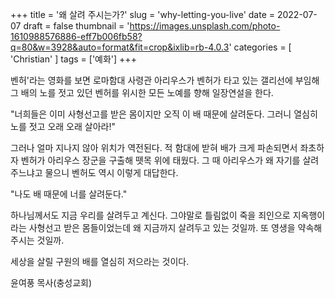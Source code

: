 +++
title = '왜 살려 주시는가?'
slug = 'why-letting-you-live'
date = 2022-07-07
draft = false
thumbnail = 'https://images.unsplash.com/photo-1610988576886-eff7b006fb58?q=80&w=3928&auto=format&fit=crop&ixlib=rb-4.0.3'
categories = [ 'Christian' ]
tags = ['예화']
+++

벤허'라는 영화를 보면 로마함대 사령관 아리우스가 벤허가 타고 있는 갤리선에 부임해 그 배의 노를 젓고 있던 벤허를 위시한 모든 노예를 향해 일장연설을 한다. 

"너희들은 이미 사형선고를 받은 몸이지만 오직 이 배 때문에 살려둔다. 그러니 열심히 노를 젓고 오래 오래 살아라!" 

그러나 얼마 지나지 않아 위치가 역전된다. 적 함대에 받혀 배가 크게 파손되면서 좌초하자 벤허가 아리우스 장군을 구출해 뗏목 위에 태웠다. 그 때 아리우스가 왜 자기를 살려주느냐고 물으니 벤허도 역시 이렇게 대답한다. 

"나도 배 때문에 너를 살려둔다." 

하나님께서도 지금 우리를 살려두고 계신다. 그야말로 틀림없이 죽을 죄인으로 지옥행이라는 사형선고 받은 몸들이었는데 왜 지금까지 살려두고 있는 것일까. 또 영생을 약속해 주시는 것일까. 

세상을 살릴 구원의 배를 열심히 저으라는 것이다. 

윤여풍 목사(충성교회)
